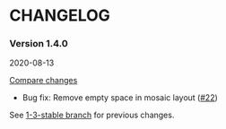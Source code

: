 # CHANGELOG

### Version 1.4.0

2020-08-13

[Compare changes](https://github.com/codevise/pageflow-internal-links/compare/1-3-stable...v1.4.0)

- Bug fix: Remove empty space in mosaic layout
  ([#22](https://github.com/codevise/pageflow-internal-links/pull/22))

See
[1-3-stable branch](https://github.com/codevise/pageflow-internal-links/blob/1-3-stable/CHANGELOG.md)
for previous changes.
